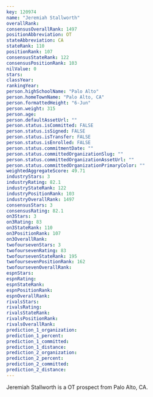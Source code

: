 ```yaml
---
key: 120974
name: "Jeremiah Stallworth"
overallRank: 
consensusOverallRank: 1497
positionAbbreviation: OT
stateAbbreviation: CA
stateRank: 110
positionRank: 107
consensusStateRank: 122
consensusPositionRank: 103
nilValue: 0
stars: 
classYear: 
rankingYear: 
person.highSchoolName: "Palo Alto"
person.homeTownName: "Palo Alto, CA"
person.formattedHeight: "6-Jun"
person.weight: 315
person.age: 
person.defaultAssetUrl: ""
person.status.isCommitted: FALSE
person.status.isSigned: FALSE
person.status.isTransfer: FALSE
person.status.isEnrolled: FALSE
person.status.commitmentDate: ""
person.status.committedOrganizationSlug: ""
person.status.committedOrganizationAssetUrl: ""
person.status.committedOrganizationPrimaryColor: ""
weightedAggregateScore: 49.71
industryStars: 3
industryRating: 82.1
industryStateRank: 122
industryPositionRank: 103
industryOverallRank: 1497
consensusStars: 3
consensusRating: 82.1
on3Stars: 3
on3Rating: 83
on3StateRank: 110
on3PositionRank: 107
on3OverallRank: 
twofoursevenStars: 3
twofoursevenRating: 83
twofoursevenStateRank: 195
twofoursevenPositionRank: 162
twofoursevenOverallRank: 
espnStars: 
espnRating: 
espnStateRank: 
espnPositionRank: 
espnOverallRank: 
rivalsStars: 
rivalsRating: 
rivalsStateRank: 
rivalsPositionRank: 
rivalsOverallRank: 
prediction_1_organization: 
prediction_1_percent: 
prediction_1_committed: 
prediction_1_distance: 
prediction_2_organization: 
prediction_2_percent: 
prediction_2_committed: 
prediction_2_distance: 
---
```

Jeremiah Stallworth is a OT prospect from Palo Alto, CA.